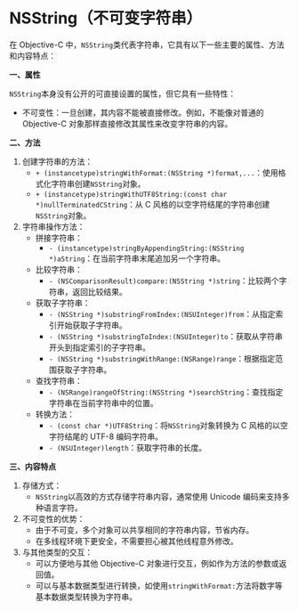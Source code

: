 # NSString（不可变字符串）

在 Objective-C 中，`NSString`类代表字符串，它具有以下一些主要的属性、方法和内容特点：

**一、属性**

`NSString`本身没有公开的可直接设置的属性，但它具有一些特性：

* 不可变性：一旦创建，其内容不能被直接修改。例如，不能像对普通的 Objective-C 对象那样直接修改其属性来改变字符串的内容。

**二、方法**

1. 创建字符串的方法：
   * `+ (instancetype)stringWithFormat:(NSString *)format,...`：使用格式化字符串创建`NSString`对象。
   * `+ (instancetype)stringWithUTF8String:(const char *)nullTerminatedCString`：从 C 风格的以空字符结尾的字符串创建`NSString`对象。
2. 字符串操作方法：
   * 拼接字符串：
     * `- (instancetype)stringByAppendingString:(NSString *)aString`：在当前字符串末尾追加另一个字符串。
   * 比较字符串：
     * `- (NSComparisonResult)compare:(NSString *)string`：比较两个字符串，返回比较结果。
   * 获取子字符串：
     * `- (NSString *)substringFromIndex:(NSUInteger)from`：从指定索引开始获取子字符串。
     * `- (NSString *)substringToIndex:(NSUInteger)to`：获取从字符串开头到指定索引的子字符串。
     * `- (NSString *)substringWithRange:(NSRange)range`：根据指定范围获取子字符串。
   * 查找字符串：
     * `- (NSRange)rangeOfString:(NSString *)searchString`：查找指定字符串在当前字符串中的位置。
   * 转换方法：
     * `- (const char *)UTF8String`：将`NSString`对象转换为 C 风格的以空字符结尾的 UTF-8 编码字符串。
     * `- (NSUInteger)length`：获取字符串的长度。

**三、内容特点**

1. 存储方式：
   * `NSString`以高效的方式存储字符串内容，通常使用 Unicode 编码来支持多种语言字符。
2. 不可变性的优势：
   * 由于不可变，多个对象可以共享相同的字符串内容，节省内存。
   * 在多线程环境下更安全，不需要担心被其他线程意外修改。
3. 与其他类型的交互：
   * 可以方便地与其他 Objective-C 对象进行交互，例如作为方法的参数或返回值。
   * 可以与基本数据类型进行转换，如使用`stringWithFormat:`方法将数字等基本数据类型转换为字符串。
